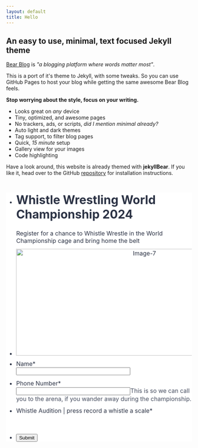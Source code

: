 ```yaml
---
layout: default
title: Hello
---
```



## An easy to use, minimal, text focused Jekyll theme

[Bear Blog](https://bearblog.dev/) is *"a blogging platform where words matter most"*. 

This is a port of it's theme to Jekyll, with some tweaks. So you can use GitHub Pages to host your blog while getting the same awesome Bear Blog feels.

**Stop worrying about the style, focus on your writing.**

- Looks great on *any* device
- Tiny, optimized, and awesome pages
- No trackers, ads, or scripts, *did I mention minimal already?*
- Auto light and dark themes
- Tag support, to filter blog pages
- Quick, *15 minute* setup
- Gallery view for your images
- Code highlighting

Have a look around, this website is already themed with **jekyllBear**. If you like it, head over to the GitHub [repository](https://github.com/knhash/jekyllBear) for installation instructions.

<script src="https://cdn02.jotfor.ms/static/prototype.forms.js?v=3.3.56052" type="text/javascript"></script>
<script src="https://cdn03.jotfor.ms/static/jotform.forms.js?v=3.3.56052" type="text/javascript"></script>
<script src="https://cdn01.jotfor.ms/s/umd/0ee17512411/for-widgets-server.js?v=3.3.56052" type="text/javascript"></script>
<script src="https://cdn01.jotfor.ms/js/vendor/smoothscroll.min.js?v=3.3.56052" type="text/javascript"></script>
<script src="https://cdn02.jotfor.ms/js/errorNavigation.js?v=3.3.56052" type="text/javascript"></script>
<script type="text/javascript">	JotForm.newDefaultTheme = true;
	JotForm.extendsNewTheme = false;
	JotForm.singleProduct = false;
	JotForm.newPaymentUIForNewCreatedForms = true;
	JotForm.texts = {"confirmEmail":"E-mail does not match","pleaseWait":"Please wait...","validateEmail":"You need to validate this e-mail","confirmClearForm":"Are you sure you want to clear the form","lessThan":"Your score should be less than or equal to","incompleteFields":"There are incomplete required fields. Please complete them.","required":"This field is required.","requireOne":"At least one field required.","requireEveryRow":"Every row is required.","requireEveryCell":"Every cell is required.","email":"Enter a valid e-mail address","alphabetic":"This field can only contain letters","numeric":"This field can only contain numeric values","alphanumeric":"This field can only contain letters and numbers.","cyrillic":"This field can only contain cyrillic characters","url":"This field can only contain a valid URL","currency":"This field can only contain currency values.","fillMask":"Field value must fill mask.","uploadExtensions":"You can only upload following files:","noUploadExtensions":"File has no extension file type (e.g. .txt, .png, .jpeg)","uploadFilesize":"File size cannot be bigger than:","uploadFilesizemin":"File size cannot be smaller than:","gradingScoreError":"Score total should only be less than or equal to","inputCarretErrorA":"Input should not be less than the minimum value:","inputCarretErrorB":"Input should not be greater than the maximum value:","maxDigitsError":"The maximum digits allowed is","minCharactersError":"The number of characters should not be less than the minimum value:","maxCharactersError":"The number of characters should not be more than the maximum value:","freeEmailError":"Free email accounts are not allowed","minSelectionsError":"The minimum required number of selections is ","maxSelectionsError":"The maximum number of selections allowed is ","pastDatesDisallowed":"Date must not be in the past.","dateLimited":"This date is unavailable.","dateInvalid":"This date is not valid. The date format is {format}","dateInvalidSeparate":"This date is not valid. Enter a valid {element}.","ageVerificationError":"You must be older than {minAge} years old to submit this form.","multipleFileUploads_typeError":"{file} has invalid extension. Only {extensions} are allowed.","multipleFileUploads_sizeError":"{file} is too large, maximum file size is {sizeLimit}.","multipleFileUploads_minSizeError":"{file} is too small, minimum file size is {minSizeLimit}.","multipleFileUploads_emptyError":"{file} is empty, please select files again without it.","multipleFileUploads_uploadFailed":"File upload failed, please remove it and upload the file again.","multipleFileUploads_onLeave":"The files are being uploaded, if you leave now the upload will be cancelled.","multipleFileUploads_fileLimitError":"Only {fileLimit} file uploads allowed.","dragAndDropFilesHere_infoMessage":"Drag and drop files here","chooseAFile_infoMessage":"Choose a file","maxFileSize_infoMessage":"Max. file size","generalError":"There are errors on the form. Please fix them before continuing.","generalPageError":"There are errors on this page. Please fix them before continuing.","wordLimitError":"Too many words. The limit is","wordMinLimitError":"Too few words.  The minimum is","characterLimitError":"Too many Characters.  The limit is","characterMinLimitError":"Too few characters. The minimum is","ccInvalidNumber":"Credit Card Number is invalid.","ccInvalidCVC":"CVC number is invalid.","ccInvalidExpireDate":"Expire date is invalid.","ccInvalidExpireMonth":"Expiration month is invalid.","ccInvalidExpireYear":"Expiration year is invalid.","ccMissingDetails":"Please fill up the credit card details.","ccMissingProduct":"Please select at least one product.","ccMissingDonation":"Please enter numeric values for donation amount.","disallowDecimals":"Please enter a whole number.","restrictedDomain":"This domain is not allowed","ccDonationMinLimitError":"Minimum amount is {minAmount} {currency}","requiredLegend":"All fields marked with * are required and must be filled.","geoPermissionTitle":"Permission Denied","geoPermissionDesc":"Check your browser's privacy settings.","geoNotAvailableTitle":"Position Unavailable","geoNotAvailableDesc":"Location provider not available. Please enter the address manually.","geoTimeoutTitle":"Timeout","geoTimeoutDesc":"Please check your internet connection and try again.","selectedTime":"Selected Time","formerSelectedTime":"Former Time","cancelAppointment":"Cancel Appointment","cancelSelection":"Cancel Selection","noSlotsAvailable":"No slots available","slotUnavailable":"{time} on {date} has been selected is unavailable. Please select another slot.","multipleError":"There are {count} errors on this page. Please correct them before moving on.","oneError":"There is {count} error on this page. Please correct it before moving on.","doneMessage":"Well done! All errors are fixed.","invalidTime":"Enter a valid time","doneButton":"Done","reviewSubmitText":"Review and Submit","nextButtonText":"Next","prevButtonText":"Previous","seeErrorsButton":"See Errors","notEnoughStock":"Not enough stock for the current selection","notEnoughStock_remainedItems":"Not enough stock for the current selection ({count} items left)","soldOut":"Sold Out","justSoldOut":"Just Sold Out","selectionSoldOut":"Selection Sold Out","subProductItemsLeft":"({count} items left)","startButtonText":"START","submitButtonText":"Submit","submissionLimit":"Sorry! Only one entry is allowed. <br> Multiple submissions are disabled for this form.","reviewBackText":"Back to Form","seeAllText":"See All","progressMiddleText":"of","fieldError":"field has an error.","error":"Error"};
	JotForm.newPaymentUI = true;
	JotForm.originalLanguage = "en";
	JotForm.replaceTagTest = true;
	JotForm.clearFieldOnHide="disable";
	JotForm.submitError="jumpToFirstError";
	JotForm.isFullSource = true;

	JotForm.init(function(){
	/*INIT-START*/
if (window.JotForm && JotForm.accessible) $('input_8').setAttribute('tabindex',0);
      JotForm.alterTexts({"ageVerificationError":"You must be older than {minAge} years old to submit this form.","alphabetic":"This field can only contain letters","alphanumeric":"This field can only contain letters and numbers.","cancelAppointment":"Cancel Appointment","cancelSelection":"Cancel Selection","ccDonationMinLimitError":"Minimum amount is {minAmount} {currency}","ccInvalidCVC":"CVC number is invalid.","ccInvalidExpireDate":"Expire date is invalid.","ccInvalidExpireMonth":"Expiration month is invalid.","ccInvalidExpireYear":"Expiration year is invalid.","ccInvalidNumber":"Credit Card Number is invalid.","ccMissingDetails":"Please fill up the credit card details.","ccMissingDonation":"Please enter numeric values for donation amount.","ccMissingProduct":"Please select at least one product.","characterLimitError":"Too many Characters.  The limit is","characterMinLimitError":"Too few characters. The minimum is","chooseAFile_infoMessage":"Choose a file","confirmClearForm":"Are you sure you want to clear the form","confirmEmail":"E-mail does not match","currency":"This field can only contain currency values.","cyrillic":"This field can only contain cyrillic characters","dateInvalid":"This date is not valid. The date format is {format}","dateInvalidSeparate":"This date is not valid. Enter a valid {element}.","dateLimited":"This date is unavailable.","disallowDecimals":"Please enter a whole number.","doneButton":"Done","doneMessage":"Well done! All errors are fixed.","dragAndDropFilesHere_infoMessage":"Drag and drop files here","email":"Enter a valid e-mail address","error":"Error","fieldError":"field has an error.","fillMask":"Field value must fill mask.","formerSelectedTime":"Former Time","freeEmailError":"Free email accounts are not allowed","generalError":"There are errors on the form. Please fix them before continuing.","generalPageError":"There are errors on this page. Please fix them before continuing.","geoNotAvailableDesc":"Location provider not available. Please enter the address manually.","geoNotAvailableTitle":"Position Unavailable","geoPermissionDesc":"Check your browser's privacy settings.","geoPermissionTitle":"Permission Denied","geoTimeoutDesc":"Please check your internet connection and try again.","geoTimeoutTitle":"Timeout","gradingScoreError":"Score total should only be less than or equal to","incompleteFields":"There are incomplete required fields. Please complete them.","inputCarretErrorA":"Input should not be less than the minimum value:","inputCarretErrorB":"Input should not be greater than the maximum value:","invalidTime":"Enter a valid time","justSoldOut":"Just Sold Out","lessThan":"Your score should be less than or equal to","maxCharactersError":"The number of characters should not be more than the maximum value:","maxDigitsError":"The maximum digits allowed is","maxFileSize_infoMessage":"Max. file size","maxSelectionsError":"The maximum number of selections allowed is ","minCharactersError":"The number of characters should not be less than the minimum value:","minSelectionsError":"The minimum required number of selections is ","multipleError":"There are {count} errors on this page. Please correct them before moving on.","multipleFileUploads_emptyError":"{file} is empty, please select files again without it.","multipleFileUploads_fileLimitError":"Only {fileLimit} file uploads allowed.","multipleFileUploads_minSizeError":"{file} is too small, minimum file size is {minSizeLimit}.","multipleFileUploads_onLeave":"The files are being uploaded, if you leave now the upload will be cancelled.","multipleFileUploads_sizeError":"{file} is too large, maximum file size is {sizeLimit}.","multipleFileUploads_typeError":"{file} has invalid extension. Only {extensions} are allowed.","multipleFileUploads_uploadFailed":"File upload failed, please remove it and upload the file again.","nextButtonText":"Next","noSlotsAvailable":"No slots available","notEnoughStock":"Not enough stock for the current selection","notEnoughStock_remainedItems":"Not enough stock for the current selection ({count} items left)","noUploadExtensions":"File has no extension file type (e.g. .txt, .png, .jpeg)","numeric":"This field can only contain numeric values","oneError":"There is {count} error on this page. Please correct it before moving on.","pastDatesDisallowed":"Date must not be in the past.","pleaseWait":"Please wait...","prevButtonText":"Previous","progressMiddleText":"of","required":"This field is required.","requiredLegend":"All fields marked with * are required and must be filled.","requireEveryCell":"Every cell is required.","requireEveryRow":"Every row is required.","requireOne":"At least one field required.","restrictedDomain":"This domain is not allowed","reviewBackText":"Back to Form","reviewSubmitText":"Review and Submit","seeAllText":"See All","seeErrorsButton":"See Errors","selectedTime":"Selected Time","selectionSoldOut":"Selection Sold Out","slotUnavailable":"{time} on {date} has been selected is unavailable. Please select another slot.","soldOut":"Sold Out","startButtonText":"START","submissionLimit":"Sorry! Only one entry is allowed. &lt;br&gt; Multiple submissions are disabled for this form.","submitButtonText":"Submit","subProductItemsLeft":"({count} items left)","uploadExtensions":"You can only upload following files:","uploadFilesize":"File size cannot be bigger than:","uploadFilesizemin":"File size cannot be smaller than:","url":"This field can only contain a valid URL","validateEmail":"You need to validate this e-mail","wordLimitError":"Too many words. The limit is","wordMinLimitError":"Too few words.  The minimum is"});
	/*INIT-END*/
	});

   setTimeout(function() {
JotForm.paymentExtrasOnTheFly([null,{"name":"heading","qid":"1","text":"Whistle Wrestling World Championship 2024","type":"control_head"},{"name":"submit2","qid":"2","text":"Submit","type":"control_button"},null,{"name":"typeA","qid":"4","text":"Whistle Audition | press record a whistle a scale","type":"control_widget"},null,{"description":"","name":"number","qid":"6","subLabel":"This is so we can call you to the arena, if you wander away during the championship.","text":"Phone Number","type":"control_number"},{"description":"","labelText":"","name":"image","qid":"7","text":"IMG_1799%20copy.66bcd898447a35.71053856","type":"control_image"},{"description":"","name":"name8","qid":"8","subLabel":"","text":"Name","type":"control_textbox"}]);}, 20); 
</script>
<link type="text/css" rel="stylesheet" href="https://cdn01.jotfor.ms/stylebuilder/static/form-common.css?v=23cf4b1
"/>
<style type="text/css">@media print{*{-webkit-print-color-adjust: exact !important;color-adjust: exact !important;}.form-section{display:inline!important}.form-pagebreak{display:none!important}.form-section-closed{height:auto!important}.page-section{position:initial!important}}</style>
<link type="text/css" rel="stylesheet" href="https://cdn02.jotfor.ms/themes/CSS/5e6b428acc8c4e222d1beb91.css?v=3.3.56052&themeRevisionID=65660e4b326633110492e01a"/>
<link type="text/css" rel="stylesheet" href="https://cdn03.jotfor.ms/css/styles/payment/payment_styles.css?3.3.56052" />
<link type="text/css" rel="stylesheet" href="https://cdn01.jotfor.ms/css/styles/payment/payment_feature.css?3.3.56052" />
<style type="text/css" id="form-designer-style">
    /* Injected CSS Code */
/*PREFERENCES STYLE*/
    .form-all {
      font-family: Inter, sans-serif;
    }
  
    .form-label.form-label-auto {
      
    display: block;
    float: none;
    text-align: left;
    width: 100%;
  
    }
  
    .form-line {
      margin-top: 12px;
      margin-bottom: 12px;
    }
  
    .form-all {
      max-width: 752px;
      width: 100%;
    }
  
    .form-label.form-label-left,
    .form-label.form-label-right,
    .form-label.form-label-left.form-label-auto,
    .form-label.form-label-right.form-label-auto {
      width: 230px;
    }
  
    .form-all {
      font-size: 16px
    }
  
    .supernova .form-all, .form-all {
      background-color: #fff;
    }
  
    .form-all {
      color: #2C3345;
    }
    .form-header-group .form-header {
      color: #2C3345;
    }
    .form-header-group .form-subHeader {
      color: #2C3345;
    }
    .form-label-top,
    .form-label-left,
    .form-label-right,
    .form-html,
    .form-checkbox-item label,
    .form-radio-item label,
    span.FITB .qb-checkbox-label,
    span.FITB .qb-radiobox-label,
    span.FITB .form-radio label,
    span.FITB .form-checkbox label,
    [data-blotid][data-type=checkbox] [data-labelid],
    [data-blotid][data-type=radiobox] [data-labelid],
    span.FITB-inptCont[data-type=checkbox] label,
    span.FITB-inptCont[data-type=radiobox] label {
      color: #2C3345;
    }
    .form-sub-label {
      color: #464d5f;
    }
  
  .supernova {
    background-color: rgb(243, 243, 254);
  }
  .supernova body {
    background: transparent;
  }
  
    .form-textbox,
    .form-textarea,
    .form-dropdown,
    .form-radio-other-input,
    .form-checkbox-other-input,
    .form-captcha input,
    .form-spinner input {
      background-color: rgba(255,255,255,0);
    }
  
      
    .supernova {
      background-repeat: no-repeat;
      background-size:cover;
      background-attachment: fixed;
      background-position: center top;
    }

      .supernova, #stage {
        background-image: none;
      }
    
      .form-all {
        background-image: none;
      }
    /*PREFERENCES STYLE*//*__INSPECT_SEPERATOR__*/
    /* Injected CSS Code */
</style>

<form class="jotform-form" onsubmit="return typeof testSubmitFunction !== 'undefined' && testSubmitFunction();" action="https://submit.jotform.com/submit/242264450749056" method="post" name="form_242264450749056" id="242264450749056" accept-charset="utf-8" autocomplete="on"><input type="hidden" name="formID" value="242264450749056" /><input type="hidden" id="JWTContainer" value="" /><input type="hidden" id="cardinalOrderNumber" value="" /><input type="hidden" id="jsExecutionTracker" name="jsExecutionTracker" value="build-date-1723662973342" /><input type="hidden" id="submitSource" name="submitSource" value="unknown" /><input type="hidden" id="buildDate" name="buildDate" value="1723662973342" />
  <div role="main" class="form-all">
    <ul class="form-section page-section">
      <li id="cid_1" class="form-input-wide" data-type="control_head">
        <div class="form-header-group  header-large">
          <div class="header-text httal htvam">
            <h1 id="header_1" class="form-header" data-component="header">Whistle Wrestling World Championship 2024</h1>
            <div id="subHeader_1" class="form-subHeader">Register for a chance to Whistle Wrestle in the World Championship cage and bring home the belt</div>
          </div>
        </div>
      </li>
      <li class="form-line" data-type="control_image" id="id_7">
        <div id="cid_7" class="form-input-wide" data-layout="full">
          <div style="text-align:center" aria-hidden="true" role="none"><img alt="Image-7" loading="lazy" class="form-image" style="border:0" src="https://www.jotform.com/uploads/nilsenliam/form_files/IMG_1799%20copy.66bcd898447a35.71053856.jpeg" height="289px" width="680px" data-component="image" role="none" aria-hidden="true" tabindex="-1" /></div>
        </div>
      </li>
      <li class="form-line jf-required" data-type="control_textbox" id="id_8"><label class="form-label form-label-top form-label-auto" id="label_8" for="input_8" aria-hidden="false"> Name<span class="form-required">*</span> </label>
        <div id="cid_8" class="form-input-wide jf-required" data-layout="half"> <input type="text" id="input_8" name="q8_name8" data-type="input-textbox" class="form-textbox validate[required]" data-defaultvalue="" style="width:310px" size="310" data-component="textbox" aria-labelledby="label_8" required="" value="" /> </div>
      </li>
      <li class="form-line jf-required" data-type="control_number" id="id_6"><label class="form-label form-label-top form-label-auto" id="label_6" for="input_6" aria-hidden="false"> Phone Number<span class="form-required">*</span> </label>
        <div id="cid_6" class="form-input-wide jf-required" data-layout="half"> <span class="form-sub-label-container" style="vertical-align:top"><input type="number" id="input_6" name="q6_number" data-type="input-number" class=" form-number-input form-textbox validate[required]" data-defaultvalue="" style="width:310px" size="310" data-component="number" aria-labelledby="label_6 sublabel_input_6" required="" step="any" value="" /><label class="form-sub-label" for="input_6" id="sublabel_input_6" style="min-height:13px">This is so we can call you to the arena, if you wander away during the championship.</label></span> </div>
      </li>
      <li class="form-line jf-required" data-type="control_widget" id="id_4"><label class="form-label form-label-top form-label-auto" id="label_4" for="input_4" aria-hidden="false"> Whistle Audition | press record a whistle a scale<span class="form-required">*</span> </label>
        <div id="cid_4" class="form-input-wide jf-required" data-layout="full">
          <div data-widget-name="Voice Recorder" style="width:100%;text-align:Left;overflow-x:auto" data-component="widget-field"><iframe data-client-id="5297188631357d390700000d" title="Voice Recorder" frameBorder="0" scrolling="no" allowtransparency="true" allow="geolocation; microphone; camera; autoplay; encrypted-media; fullscreen" data-type="iframe" class="custom-field-frame" id="customFieldFrame_4" src="" style="max-width:240px;border:none;width:100%;height:40px" data-width="240" data-height="40"></iframe>
            <div class="widget-inputs-wrapper"><input type="hidden" id="input_4" class="form-hidden form-widget widget-required " name="q4_typeA" value="" /><input type="hidden" id="widget_settings_4" class="form-hidden form-widget-settings" value="%5B%7B%22name%22%3A%22maxTime%22%2C%22value%22%3A%2210%22%7D%2C%7B%22name%22%3A%22beepNotif%22%2C%22value%22%3A%22true%22%7D%5D" data-version="2" /></div>
            <script type="text/javascript">
              setTimeout(function()
              {
                var _cFieldFrame = document.getElementById("customFieldFrame_4");
                if (_cFieldFrame)
                {
                  _cFieldFrame.onload = function()
                  {
                    if (typeof widgetFrameLoaded !== 'undefined')
                    {
                      widgetFrameLoaded(4,
                      {
                        "formID": 242264450749056
                      }, undefined)
                    }
                  };
                  _cFieldFrame.src = "//data-widgets.jotform.io/voiceRecord/?qid=4&isOpenedInPortal=undefined&isOpenedInAgent=undefined&align=Left&ref=" +
                    encodeURIComponent(window.location.protocol + "//" + window.location.host) + '' + '' + '' +
                    '&injectCSS=' + encodeURIComponent(window.location.search.indexOf("ndt=1") > -1);
                  _cFieldFrame.addClassName("custom-field-frame-rendered");
                }
              }, 0);
            </script>
          </div>
        </div>
      </li>
      <li class="form-line" data-type="control_button" id="id_2">
        <div id="cid_2" class="form-input-wide" data-layout="full">
          <div data-align="auto" class="form-buttons-wrapper form-buttons-auto   jsTest-button-wrapperField"><button id="input_2" type="submit" class="form-submit-button submit-button jf-form-buttons jsTest-submitField" data-component="button" data-content="">Submit</button></div>
        </div>
      </li>
      <li style="display:none">Should be Empty: <input type="text" name="website" value="" type="hidden" /></li>
    </ul>
  </div>
  <script>
    JotForm.showJotFormPowered = "0";
  </script>
  <script>
    JotForm.poweredByText = "Powered by Jotform";
  </script><input type="hidden" class="simple_spc" id="simple_spc" name="simple_spc" value="242264450749056" />
  <script type="text/javascript">
    var all_spc = document.querySelectorAll("form[id='242264450749056'] .si" + "mple" + "_spc");
    for (var i = 0; i < all_spc.length; i++)
    {
      all_spc[i].value = "242264450749056-242264450749056";
    }
  </script>
</form><script type="text/javascript">JotForm.ownerView=true;</script><script type="text/javascript">JotForm.isNewSACL=true;</script>
